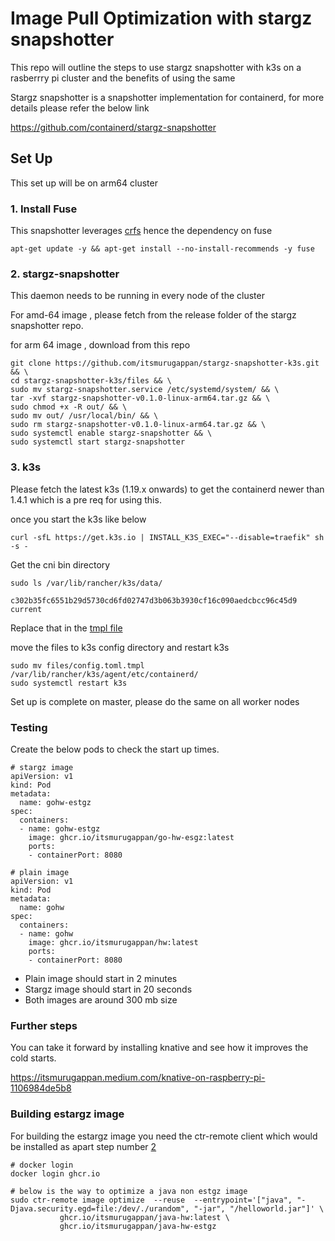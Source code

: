 # Image Pull Optimization with stargz snapshotter 

This repo will outline the steps to use stargz snapshotter with k3s on a 
rasberrry pi cluster and the benefits of using the same

Stargz snapshotter is a snapshotter implementation for containerd, for more details 
please refer the below link

https://github.com/containerd/stargz-snapshotter

## Set Up

This set up will be on arm64 cluster

### 1. Install Fuse

This snapshotter leverages [crfs](https://github.com/google/crfs) hence the 
dependency on fuse

```shell
apt-get update -y && apt-get install --no-install-recommends -y fuse
```

### 2. stargz-snapshotter

This daemon needs to be running in every node of the cluster

For amd-64 image , please fetch from the release folder of the stargz snapshotter repo.

for arm 64 image , download from this repo

```shell
git clone https://github.com/itsmurugappan/stargz-snapshotter-k3s.git && \
cd stargz-snapshotter-k3s/files && \
sudo mv stargz-snapshotter.service /etc/systemd/system/ && \
tar -xvf stargz-snapshotter-v0.1.0-linux-arm64.tar.gz && \
sudo chmod +x -R out/ && \
sudo mv out/ /usr/local/bin/ && \
sudo rm stargz-snapshotter-v0.1.0-linux-arm64.tar.gz && \
sudo systemctl enable stargz-snapshotter && \
sudo systemctl start stargz-snapshotter
```

### 3. k3s

Please fetch the latest k3s (1.19.x onwards) to get the containerd newer than 1.4.1 which is a pre req for using this.

once you start the k3s like below
```
curl -sfL https://get.k3s.io | INSTALL_K3S_EXEC="--disable=traefik" sh -s -
```
Get the cni bin directory

```shell
sudo ls /var/lib/rancher/k3s/data/

c302b35fc6551b29d5730cd6fd02747d3b063b3930cf16c090aedcbcc96c45d9  current
```
Replace that in the [tmpl file](./files/config.toml.tmpl#L19)

move the files to k3s config directory and restart k3s

```shell
sudo mv files/config.toml.tmpl /var/lib/rancher/k3s/agent/etc/containerd/
sudo systemctl restart k3s
```

Set up is complete on master, please do the same on all worker nodes

### Testing

Create the below pods to check the start up times.

```
# stargz image
apiVersion: v1
kind: Pod
metadata:
  name: gohw-estgz
spec:
  containers:
  - name: gohw-estgz
    image: ghcr.io/itsmurugappan/go-hw-esgz:latest
    ports:
    - containerPort: 8080 

# plain image
apiVersion: v1
kind: Pod
metadata:
  name: gohw
spec:
  containers:
  - name: gohw
    image: ghcr.io/itsmurugappan/hw:latest
    ports:
    - containerPort: 8080 
```
* Plain image should start in 2 minutes
* Stargz image should start in 20 seconds
* Both images are around 300 mb size

### Further steps

You can take it forward by installing knative and see how it improves the cold starts.

https://itsmurugappan.medium.com/knative-on-raspberry-pi-1106984de5b8

### Building estargz image

For building the estargz image you need the ctr-remote client which would be installed as apart step number [2](#2-stargz-snapshotter)

```
# docker login
docker login ghcr.io

# below is the way to optimize a java non estgz image
sudo ctr-remote image optimize  --reuse  --entrypoint='["java", "-Djava.security.egd=file:/dev/./urandom", "-jar", "/helloworld.jar"]' \
           ghcr.io/itsmurugappan/java-hw:latest \
           ghcr.io/itsmurugappan/java-hw-estgz
```
